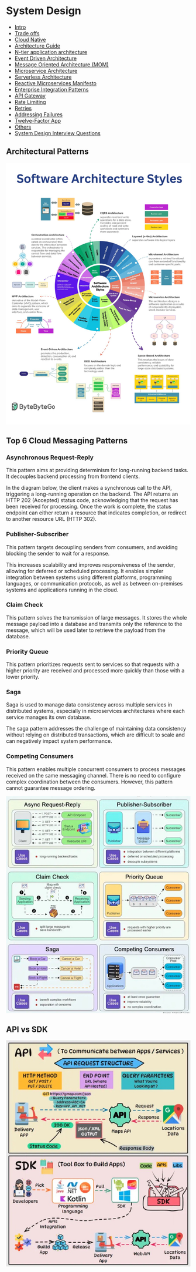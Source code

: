 # System Design

- [Intro](computer-science/system-design/intro.md)
- [Trade offs](trade-offs)
- [Cloud Native](cloud-native)
- [Architecture Guide](computer-science/system-design/architecture-guide.md)
- [N-tier application architecture](computer-science/system-design/n-tier-application-architecture.md)
- [Event Driven Architecture](event-driven-architecture)
- [Message Oriented Architecture (MOM)](computer-science/system-design/message-oriented-architecture-mom.md)
- [Microservice Architecture](microservice-architecture/readme.md)
- [Serverless Architecture](serverless-architecture)
- [Reactive Microservices Manifesto](reactive-microservices-manifesto)
- [Enterprise Integration Patterns](enterprise-integration-patterns)
- [API Gateway](api-gateway)
- [Rate Limiting](rate-limiting)
- [Retries](computer-science/system-design/retries.md)
- [Addressing Failures](addressing-failures)
- [Twelve-Factor App](twelve-factor-app)
- [Others](computer-science/system-design/others.md)
- [System Design Interview Questions](computer-science/interview-question/readme.md)

## Architectural Patterns

![software-architecture-styles](../../media/Pasted%20image%2020230719181140.png)

## Top 6 Cloud Messaging Patterns

### Asynchronous Request-Reply

This pattern aims at providing determinism for long-running backend tasks. It decouples backend processing from frontend clients.

In the diagram below, the client makes a synchronous call to the API, triggering a long-running operation on the backend. The API returns an HTTP 202 (Accepted) status code, acknowledging that the request has been received for processing. Once the work is complete, the status endpoint can either return a resource that indicates completion, or redirect to another resource URL (HTTP 302).

### Publisher-Subscriber

This pattern targets decoupling senders from consumers, and avoiding blocking the sender to wait for a response.

This increases scalability and improves responsiveness of the sender, allowing for deferred or scheduled processing. It enables simpler integration between systems using different platforms, programming languages, or communication protocols, as well as between on-premises systems and applications running in the cloud.

### Claim Check

This pattern solves the transmission of large messages. It stores the whole message payload into a database and transmits only the reference to the message, which will be used later to retrieve the payload from the database.

### Priority Queue

This pattern prioritizes requests sent to services so that requests with a higher priority are received and processed more quickly than those with a lower priority.

### Saga

Saga is used to manage data consistency across multiple services in distributed systems, especially in microservices architectures where each service manages its own database.

The saga pattern addresses the challenge of maintaining data consistency without relying on distributed transactions, which are difficult to scale and can negatively impact system performance.

### Competing Consumers

This pattern enables multiple concurrent consumers to process messages received on the same messaging channel. There is no need to configure complex coordination between the consumers. However, this pattern cannot guarantee message ordering.

![Top 6 Cloud Messaging Patterns](../../media/Screenshot%202024-04-13%20at%2011.26.28%20PM.jpg)

## API vs SDK

![API vs SDK](../../media/Screenshot%202024-04-13%20at%2011.29.17%20PM.jpg)
